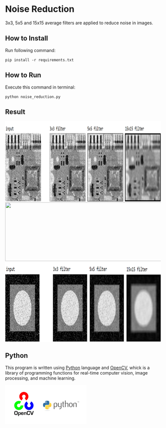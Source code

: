 
# Noise Reduction
3x3, 5x5 and 15x15 average filters are applied to reduce noise in images.

## How to Install
Run following command:
```
pip install -r requirements.txt
```

## How to Run
Execute this command in terminal:
```
python noise_reduction.py
```

## Result

<img src="output\1.png" width="990.5" height="260">
<img src="output\2.png" width="990.31" height="190">
<img src="output\3.png" width="986.4" height="257.6">

## Python
This program is written using [Python](https://www.python.org/) language and [OpenCV](https://opencv.org/), whick is a library of programming functions for real-time computer vision, image processing, and machine learning.

<img src="output\opencv.webp" width="262.5" height="124.75">